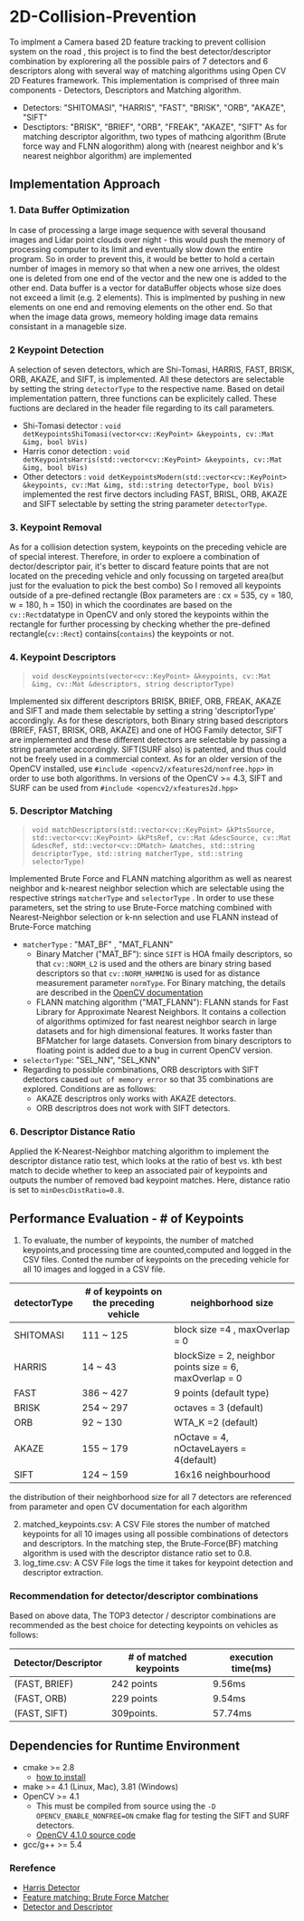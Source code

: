 # 2D-Collision-Prevention
To implment a Camera based 2D feature tracking to prevent collision system on the road , this project is to find the best detector/descriptor combination by explorering all the possible pairs of 7 detectors and 6 descriptors along with several way of matching algorithms using Open CV 2D Features framework. This implementation is comprised of three main components - Detectors, Descriptors and Matching algorithm. 
* Detectors: "SHITOMASI", "HARRIS", "FAST", "BRISK", "ORB", "AKAZE", "SIFT"
* Desctiptors:  "BRISK", "BRIEF", "ORB", "FREAK", "AKAZE", "SIFT"
As for matching descriptor algorithm, two types of mathcing algorithm (Brute force way and FLNN alogorithm) along with (nearest neighbor and k's nearest neighbor algorithm) are implemented

## Implementation Approach

### 1. Data Buffer Optimization
In case of processing a large image sequence with several thousand images and Lidar point clouds over night - this would push the memory of processing computer to its limit and eventually slow down the entire program. So in order to prevent this, it would be better to hold a certain number of images in memory so that when a new one arrives, the oldest one is deleted from one end of the vector and the new one is added to the other end. Data buffer is a vector for dataBuffer objects whose size does not exceed a limit (e.g. 2 elements). This is implmented by pushing in new elements on one end and removing elements on the other end. So that when the image data grows, memeory holding image data remains consistant in a manageble size. 

### 2 Keypoint Detection
A selection of seven detectors, which are Shi-Tomasi, HARRIS, FAST, BRISK, ORB, AKAZE, and SIFT, is implemented. All these detectors are selectable by setting the string `detectorType` to the respective name. Based on detail implementation pattern, three functions can be explicitely called. These fuctions are declared in the header file regarding to its call parameters.
* Shi-Tomasi detector : `void detKeypointsShiTomasi(vector<cv::KeyPoint> &keypoints, cv::Mat &img, bool bVis)`
* Harris conor detection : `void detKeypointsHarris(std::vector<cv::KeyPoint> &keypoints, cv::Mat &img, bool bVis)`
* Other detectors : `void detKeypointsModern(std::vector<cv::KeyPoint> &keypoints, cv::Mat &img, std::string detectorType, bool bVis)` implemented the rest firve dectors including FAST, BRISL, ORB, AKAZE and SIFT selectable by setting the string parameter `detectorType`.

### 3. Keypoint Removal
As for a collision detection system, keypoints on the preceding vehicle are of special interest. Therefore, in order to exploere a combination of dector/descriptor pair, it's better to discard feature points that are not located on the preceding vehicle and only focussing on targeted area(but just for the evaluation to pick the best combo) So I removed all keypoints outside of a pre-defined rectangle (Box parameters are : cx = 535, cy = 180, w = 180, h = 150) in which the coordinates are based on the `cv::Rect`datatype in OpenCV and only stored the keypoints within the rectangle for further processing by checking whether the pre-defined rectangle(`cv::Rect`) contains(`contains`) the keypoints or not. 

### 4. Keypoint Descriptors
> `void descKeypoints(vector<cv::KeyPoint> &keypoints, cv::Mat &img, cv::Mat &descriptors, string descriptorType)`

Implemented six different descriptors BRISK, BRIEF, ORB, FREAK, AKAZE and SIFT and made them selectable by setting a string 'descriptorType' accordingly. As for these descriptors, both Binary string based descriptors (BRIEF, FAST, BRISK, ORB, AKAZE) and one of HOG Family detector, SIFT are implemented and these different detectors are selectable by passing a string parameter accordingly. SIFT(SURF also) is patented, and thus could not be freely used in a commercial context. As for an older version of the OpenCV installed, use `#include <opencv2/xfeatures2d/nonfree.hpp>` in order to use both algorithms. In versions of the OpenCV >= 4.3, SIFT and SURF can be used from `#include <opencv2/xfeatures2d.hpp>`


### 5. Descriptor Matching
> `void matchDescriptors(std::vector<cv::KeyPoint> &kPtsSource, std::vector<cv::KeyPoint> &kPtsRef, cv::Mat &descSource, cv::Mat &descRef,
                      std::vector<cv::DMatch> &matches, std::string descriptorType, std::string matcherType, std::string selectorType)`

Implemented Brute Force and FLANN matching algorithm as well as nearest neighbor and k-nearest neighbor selection which are selectable using the respective strings `matcherType` and `selectorType` . In order to use these parameters, set the string to use Brute-Force matching combined with Nearest-Neighbor selection or k-nn selection and use FLANN instead of Brute-Force matching
* `matcherType` : "MAT_BF" , "MAT_FLANN" 
    * Binary Matcher ("MAT_BF"): since `SIFT` is HOA fmaily descriptors, so that `cv::NORM_L2` is used and the others are binary string based descriptors so that `cv::NORM_HAMMING` is used for as distance measurement parameter `normType`. For Binary matching, the details are described in the [OpenCV documentation](https://docs.opencv.org/master/dc/dc3/tutorial_py_matcher.html)
    * FLANN matching algorithm ("MAT_FLANN"): FLANN stands for Fast Library for Approximate Nearest Neighbors. It contains a collection of algorithms optimized for fast nearest neighbor search in large datasets and for high dimensional features. It works faster than BFMatcher for large datasets. Conversion from binary descriptors to floating point is added due to a bug in current OpenCV version. 
* `selectorType`: "SEL_NN", "SEL_KNN"
* Regarding to possible combinations, ORB descriptors with SIFT detectors caused  `out of memory error` so that 35 combinations are explored. Conditions are as follows: 
    * AKAZE descriptros only works with AKAZE detectors.
    * ORB descriptros does not work with SIFT detectors.
### 6. Descriptor Distance Ratio
Applied the K-Nearest-Neighbor matching algorithm to implement the descriptor distance ratio test, which looks at the ratio of best vs. kth best match to decide whether to keep an associated pair of keypoints and outputs the number of removed bad keypoint matches. Here, distance ratio is set to `minDescDistRatio=0.8`.

## Performance Evaluation - # of Keypoints 
1. To evaluate, the number of keypoints, the number of matched keypoints,and processing time are counted,computed and logged in the CSV files. 
Conted the number of keypoints on the preceding vehicle for all 10 images and logged in a CSV file. 

| detectorType | # of keypoints on the preceding vehicle | neighborhood size  | 
|-------------------|-----------------------| ------- | 
| SHITOMASI| 111 ~ 125| block size =4 , maxOverlap = 0 |
| HARRIS  |  14 ~ 43 | blockSize = 2, neighbor points size = 6, maxOverlap = 0| 
| FAST |  386 ~ 427| 9 points (default type)| 
| BRISK | 254 ~ 297 | octaves = 3 (default)|
| ORB   | 92 ~ 130 | WTA_K =2 (default)| 
| AKAZE | 155 ~ 179| nOctave = 4, nOctaveLayers = 4(default)|
| SIFT | 124 ~ 159 | 16x16 neighbourhood | 

the distribution of their neighborhood size for all 7 detectors are referenced from parameter and open CV documentation for each algorithm 

2. matched_keypoints.csv: A CSV File stores the number of matched keypoints for all 10 images using all possible combinations of detectors and descriptors. In the matching step, the Brute-Force(BF) matching algorithm is used with the descriptor distance ratio set to 0.8.
3. log_time.csv: A CSV File logs the time it takes for keypoint detection and descriptor extraction. 

### Recommendation for detector/descriptor combinations
Based on above data, The TOP3 detector / descriptor combinations are recommended as the best choice for detecting keypoints on vehicles as follows:

|Detector/Descriptor|# of matched keypoints | execution time(ms)|
|-------------------|-----------------------|-------------------|
|(FAST, BRIEF) | 242 points | 9.56ms|
|(FAST, ORB)  |  229 points | 9.54ms | 
|(FAST, SIFT)|  309points. | 57.74ms|

## Dependencies for Runtime Environment
* cmake >= 2.8
  * [how to install](https://cmake.org/install/)
* make >= 4.1 (Linux, Mac), 3.81 (Windows)
* OpenCV >= 4.1
  * This must be compiled from source using the `-D OPENCV_ENABLE_NONFREE=ON` cmake flag for testing the SIFT and SURF detectors.
  * [OpenCV 4.1.0 source code](https://github.com/opencv/opencv/tree/4.1.0)
* gcc/g++ >= 5.4

### Rerefence 
* [Harris Detector](https://docs.opencv.org/3.4/d4/d7d/tutorial_harris_detector.html)
* [Feature matching: Brute Force Matcher](https://docs.opencv.org/3.4/dc/dc3/tutorial_py_matcher.html)
* [Detector and Descriptor](https://docs.opencv.org/2.4/modules/features2d/doc/feature_detection_and_description.html)

